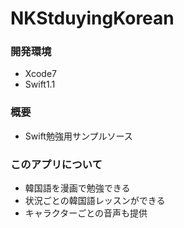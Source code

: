 # NKStduyingKorean

### 開発環境
- Xcode7
- Swift1.1

### 概要
- Swift勉強用サンプルソース

### このアプリについて
- 韓国語を漫画で勉強できる
- 状況ごとの韓国語レッスンができる
- キャラクターごとの音声も提供
